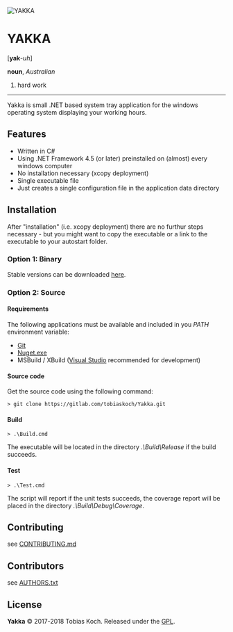 ![YAKKA](https://gitlab.com/tobiaskoch/Yakka/raw/master/Media/Yakka-256.png)

# YAKKA

[**yak**-*uh*]

**noun**, *Australian*
1. hard work

---
Yakka is small .NET based system tray application for the windows operating system displaying your working hours.

## Features
* Written in C#
* Using .NET Framework 4.5 (or later) preinstalled on (almost) every windows computer
* No installation necessary (xcopy deployment)
* Single executable file
* Just creates a single configuration file in the application data directory

## Installation
After "installation" (i.e. xcopy deployment) there are no furthur steps necessary - but you might want to copy the executable or a link to the executable to your autostart folder.

### Option 1: Binary
Stable versions can be downloaded [here](https://gitlab.com/tobiaskoch/Yakka/pipelines?scope=tags).

### Option 2: Source
#### Requirements
The following applications must be available and included in you *PATH* environment variable:

* [Git](https://git-scm.com/)
* [Nuget.exe](https://www.nuget.org/)
* MSBuild / XBuild ([Visual Studio](https://www.visualstudio.com) recommended for development)

#### Source code
Get the source code using the following command:

    > git clone https://gitlab.com/tobiaskoch/Yakka.git

#### Build
    > .\Build.cmd

The executable will be located in the directory *.\Build\Release* if the build succeeds.

#### Test
    > .\Test.cmd

The script will report if the unit tests succeeds, the coverage report will be placed in the directory *.\Build\Debug\Coverage*.

## Contributing
see [CONTRIBUTING.md](https://gitlab.com/tobiaskoch/Yakka/blob/master/CONTRIBUTING.md)

## Contributors
see [AUTHORS.txt](https://gitlab.com/tobiaskoch/Yakka/blob/master/AUTHORS.txt)

## License
**Yakka** © 2017-2018  Tobias Koch. Released under the [GPL](https://gitlab.com/tobiaskoch/Yakka/blob/master/LICENSE.md).